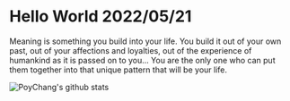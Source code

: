 # Hello World 2022/05/21

Meaning is something you build into your life. You build it out of your own past, out of your affections and loyalties, out of the experience of humankind as it is passed on to you... You are the only one who can put them together into that unique pattern that will be your life.

![PoyChang's github stats](https://github-readme-stats.vercel.app/api?username=poychang&show_icons=true&theme=dracula)
